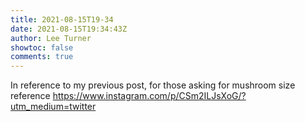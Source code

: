 ```yaml
---
title: 2021-08-15T19-34
date: 2021-08-15T19:34:43Z
author: Lee Turner
showtoc: false
comments: true
---
```


In reference to my previous post, for those asking for mushroom size reference https://www.instagram.com/p/CSm2ILJsXoG/?utm_medium=twitter

